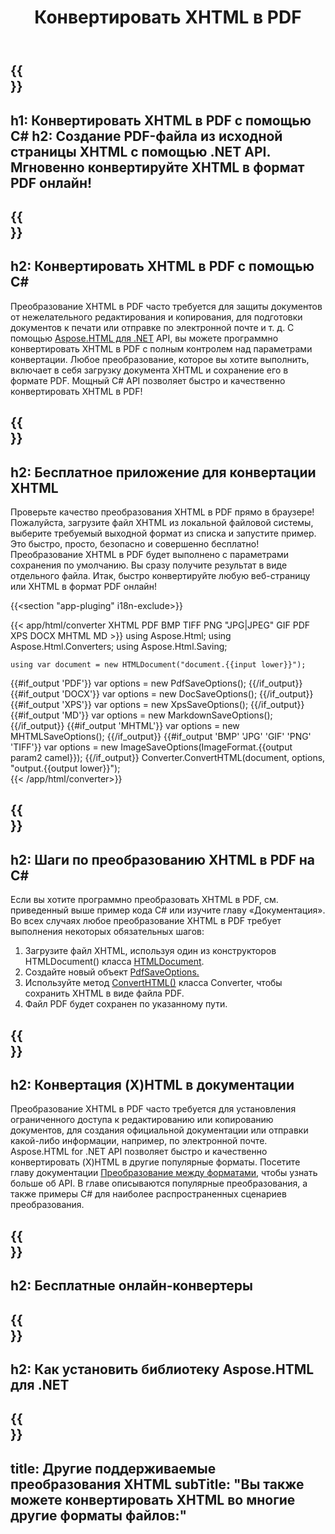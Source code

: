 ﻿---
translation: true
template: /templates/_template-conversion-child.md
title: Конвертировать XHTML в PDF
description: Преобразование XHTML в PDF на C#. Легко используйте API в любом приложении .NET. Попробуйте онлайн-конвертер XHTML в PDF бесплатно!
url: /net/conversion/xhtml-to-pdf/
family: html
platformtag: net
feature: conversion
informat: XHTML
outformat: PDF
otherformats: XPS DOCX GIF JPEG PNG TIFF BMP HTML MHTML MD
---

{{<section banner>}}
---
h1: Конвертировать XHTML в PDF с помощью C#
h2: Создание PDF-файла из исходной страницы XHTML с помощью .NET API. Мгновенно конвертируйте XHTML в формат PDF онлайн!
---

{{<section overview>}}
---
h2: Конвертировать XHTML в PDF с помощью C#
---

Преобразование XHTML в PDF часто требуется для защиты документов от нежелательного редактирования и копирования, для подготовки документов к печати или отправке по электронной почте и т. д. С помощью [Aspose.HTML для .NET](https://products.aspose.com/html/net/) API, вы можете программно конвертировать XHTML в PDF с полным контролем над параметрами конвертации. Любое преобразование, которое вы хотите выполнить, включает в себя загрузку документа XHTML и сохранение его в формате PDF. Мощный C# API позволяет быстро и качественно конвертировать XHTML в PDF!

{{<section demos>}}
---
h2: Бесплатное приложение для конвертации XHTML
---

Проверьте качество преобразования XHTML в PDF прямо в браузере! Пожалуйста, загрузите файл XHTML из локальной файловой системы, выберите требуемый выходной формат из списка и запустите пример. Это быстро, просто, безопасно и совершенно бесплатно! Преобразование XHTML в PDF будет выполнено с параметрами сохранения по умолчанию. Вы сразу получите результат в виде отдельного файла. Итак, быстро конвертируйте любую веб-страницу или XHTML в формат PDF онлайн!

{{<section "app-pluging" i18n-exclude>}}

{{< app/html/converter XHTML PDF BMP TIFF PNG "JPG|JPEG" GIF PDF XPS DOCX MHTML MD >}}
using Aspose.Html;
using Aspose.Html.Converters;
using Aspose.Html.Saving;

    using var document = new HTMLDocument("document.{{input lower}}");
{{#if_output 'PDF'}}
    var options = new PdfSaveOptions();
{{/if_output}}
{{#if_output 'DOCX'}}
    var options = new DocSaveOptions();
{{/if_output}}
{{#if_output 'XPS'}}
    var options = new XpsSaveOptions();
{{/if_output}}
{{#if_output 'MD'}}
    var options = new MarkdownSaveOptions();
{{/if_output}}
{{#if_output 'MHTML'}}
    var options = new MHTMLSaveOptions();
{{/if_output}}
{{#if_output 'BMP' 'JPG' 'GIF' 'PNG' 'TIFF'}}
    var options = new ImageSaveOptions(ImageFormat.{{output param2 camel}});
{{/if_output}}
    Converter.ConvertHTML(document, options, "output.{{output lower}}");   
{{< /app/html/converter>}} 


{{<section steps>}}
---
h2: Шаги по преобразованию XHTML в PDF на C#
---

Если вы хотите программно преобразовать XHTML в PDF, см. приведенный выше пример кода C# или изучите главу «Документация». Во всех случаях любое преобразование XHTML в PDF требует выполнения некоторых обязательных шагов:
1. Загрузите файл XHTML, используя один из конструкторов HTMLDocument() класса [HTMLDocument](https://apireference.aspose.com/html/net/aspose.html/htmldocument).
1. Создайте новый объект [PdfSaveOptions.](https://apireference.aspose.com/html/net/aspose.html.saving/pdfsaveoptions)
1. Используйте метод [ConvertHTML()](https://apireference.aspose.com/html/net/aspose.html.converters/converter/converthtml/) класса Converter, чтобы сохранить XHTML в виде файла PDF.
1. Файл PDF будет сохранен по указанному пути.


{{<section documentation>}}
---
h2: Конвертация (X)HTML в документации
---

Преобразование XHTML в PDF часто требуется для установления ограниченного доступа к редактированию или копированию документов, для создания официальной документации или отправки какой-либо информации, например, по электронной почте. Aspose.HTML for .NET API позволяет быстро и качественно конвертировать (X)HTML в другие популярные форматы. Посетите главу документации <a href="https://docs.aspose.com/html/net/converting-between-formats/" target="_blank">Преобразование между форматами</a>, чтобы узнать больше об API. В главе описываются популярные преобразования, а также примеры C# для наиболее распространенных сценариев преобразования.

{{<section online-converters>}}
---
h2: Бесплатные онлайн-конвертеры
---

{{<section get-started>}}
---
h2: Как установить библиотеку Aspose.HTML для .NET
---

{{<section other-conversions>}}
---
title: Другие поддерживаемые преобразования XHTML
subTitle: "Вы также можете конвертировать XHTML во многие другие форматы файлов:"
---